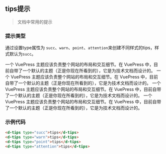 ## tips提示
> 文档中常用的提示

### 提示类型

通过设置type属性为 `succ`、`warn`、`point`、`attention`来创建不同样式的tips，样式默认为`succ`。

<d-tips type="succ">一个 VuePress 主题应该负责整个网站的布局和交互细节。在 VuePress 中，目前自带了一个默认的主题（正是你现在所看到的），它是为技术文档而设计的。</d-tips>
<d-tips type="warn">一个 VuePress 主题应该负责整个网站的布局和交互细节。在 VuePress 中，目前自带了一个默认的主题（正是你现在所看到的），它是为技术文档而设计的。</d-tips>
<d-tips type="point">一个 VuePress 主题应该负责整个网站的布局和交互细节。在 VuePress 中，目前自带了一个默认的主题（正是你现在所看到的），它是为技术文档而设计的。</d-tips>
<d-tips type="attention">一个 VuePress 主题应该负责整个网站的布局和交互细节。在 VuePress 中，目前自带了一个默认的主题（正是你现在所看到的），它是为技术文档而设计的。</d-tips>

### 示例代码

```html
<d-tips type="succ">tips</d-tips>
<d-tips type="warn">tips</d-tips>
<d-tips type="point">tips</d-tips>
<d-tips type="attention">tips</d-tips>
```